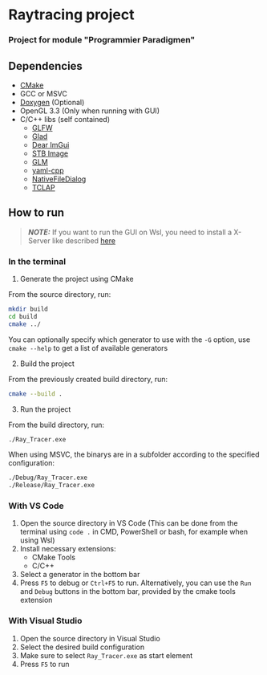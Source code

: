 # Raytracing project
### Project for module "Programmier Paradigmen"

## Dependencies

- [CMake](https://cmake.org/)
- GCC or MSVC
- [Doxygen](https://www.doxygen.nl/index.html) (Optional)
- OpenGL 3.3 (Only when running with GUI)
- C/C++ libs (self contained)
    - [GLFW](https://www.glfw.org/)
    - [Glad](https://glad.dav1d.de/)
    - [Dear ImGui](https://github.com/ocornut/imgui)
    - [STB Image](https://github.com/nothings/stb)
    - [GLM](https://glm.g-truc.net/0.9.9/index.html)
    - [yaml-cpp](https://github.com/jbeder/yaml-cpp)
    - [NativeFileDialog](https://github.com/mlabbe/nativefiledialog)
    - [TCLAP](https://tclap.sourceforge.net/)

## How to run

> **_NOTE:_**  If you want to run the GUI on Wsl, you need to install a X-Server like described [here](https://collaborating.tuhh.de/cpf5546/oop-sose22/-/blob/master/exercises/sX/vcxsrv.md)

### In the terminal

1. Generate the project using CMake

From the source directory, run:
```bash
mkdir build
cd build
cmake ../
```
You can optionally specify which generator to use with the `-G` option, use `cmake --help` to get a list of available generators

2. Build the project

From the previously created build directory, run:
```bash
cmake --build .
```

3. Run the project

From the build directory, run:
```bash
./Ray_Tracer.exe
```
When using MSVC, the binarys are in a subfolder according to the specified configuration:
```bash
./Debug/Ray_Tracer.exe
./Release/Ray_Tracer.exe
```

### With VS Code

1. Open the source directory in VS Code
    (This can be done from the terminal using `code .` in CMD, PowerShell or bash, for example when using Wsl)
2. Install necessary extensions:
    - CMake Tools
    - C/C++
3. Select a generator in the bottom bar
4. Press `F5` to debug or `Ctrl+F5` to run. Alternatively, you can use the `Run` and `Debug` buttons in the bottom bar, provided by the cmake tools extension

### With Visual Studio

1. Open the source directory in Visual Studio
2. Select the desired build configuration
3. Make sure to select `Ray_Tracer.exe` as start element
4. Press `F5` to run

